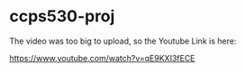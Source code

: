 # ccps530-proj
The video was too big to upload, so the Youtube Link is here:

https://www.youtube.com/watch?v=qE9KXI3fECE
